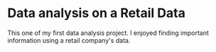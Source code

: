 # Data analysis on a Retail Data
This one of my first data analysis project. I enjoyed finding important information using a retail company's data. 
